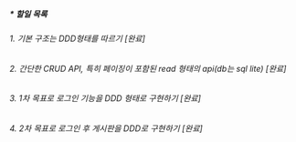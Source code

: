 ##### \* 할일 목록

###### 1. 기본 구조는 DDD형태를 따르기 [완료]

###### 2. 간단한 CRUD API, 특히 페이징이 포함된 read 형태의 api(db는 sql lite) [완료]

###### 3. 1차 목표로 로그인 기능을 DDD 형태로 구현하기 [완료]

###### 4. 2차 목표로 로그인 후 게시판을 DDD로 구현하기 [완료]
